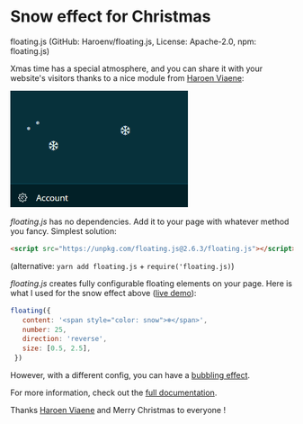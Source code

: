 
# Snow effect for Christmas

floating.js (GitHub: Haroenv/floating.js, License: Apache-2.0, npm: floating.js)

Xmas time has a special atmosphere, and you can share it with your website's visitors thanks to a nice module from [Haroen Viaene](https://github.com/Haroenv):

![Snow effect](/blg/javascript-daily/floating.gif?raw=true "Optional Title")

*floating.js* has no dependencies. Add it to your page with whatever method you fancy. Simplest solution:
```html
<script src="https://unpkg.com/floating.js@2.6.3/floating.js"></script>
```
(alternative: `yarn add floating.js` + `require('floating.js)`)

*floating.js* creates fully configurable floating elements on your page. Here is what I used for the snow effect above ([live demo](https://cdn.rawgit.com/Offirmo/web-tech-experiments/master/browser/vanilla/lib_floating_001_base.html)):
```js
floating({
   content: '<span style="color: snow">❄</span>',
   number: 25,
   direction: 'reverse',
   size: [0.5, 2.5],
 })
```

However, with a different config, you can have a [bubbling effect](https://haroen.me/floating.js/).

For more information, check out the [full documentation](https://haroen.me/floating.js/doc/).

Thanks [Haroen Viaene](https://github.com/Haroenv) and Merry Christmas to everyone !
